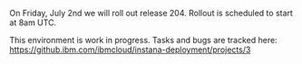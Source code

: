 On Friday, July 2nd we will roll out release 204. Rollout is scheduled to start at 8am UTC.

This environment is work in progress. Tasks and bugs are tracked here: https://github.ibm.com/ibmcloud/instana-deployment/projects/3
